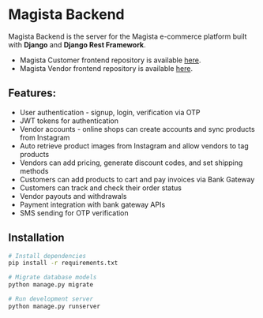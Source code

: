 # Magista Backend
Magista Backend is the server for the Magista e-commerce platform built with **Django** and **Django Rest Framework**.

 - Magista Customer frontend repository is available [here](https://github.com/alirezabhr/magista_front_customer).
 - Magista Vendor frontend repository is available [here](https://github.com/alirezabhr/magista_front_vendor).

## Features:

 - User authentication - signup, login, verification via OTP
 - JWT tokens for authentication
 - Vendor accounts - online shops can create accounts and sync products from Instagram
 - Auto retrieve product images from Instagram and allow vendors to tag products
 - Vendors can add pricing, generate discount codes, and set shipping methods
 - Customers can add products to cart and pay invoices via Bank Gateway
 - Customers can track and check their order status
 - Vendor payouts and withdrawals
 - Payment integration with bank gateway APIs
 - SMS sending for OTP verification


## Installation
```bash
# Install dependencies
pip install -r requirements.txt

# Migrate database models
python manage.py migrate

# Run development server
python manage.py runserver
```
